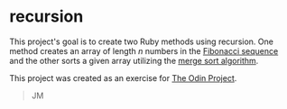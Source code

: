 # recursion
This project's goal is to create two Ruby methods using recursion. One method creates an array of length *n* numbers in the [Fibonacci sequence](https://en.wikipedia.org/wiki/Fibonacci_sequence) and the other sorts a given array utilizing the [merge sort algorithm](https://en.wikipedia.org/wiki/Merge_sort).

This project was created as an exercise for [The Odin Project](https://www.theodinproject.com/lessons/ruby-recursion).

> JM